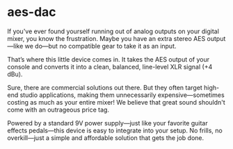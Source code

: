 # aes-dac
If you've ever found yourself running out of analog outputs on your digital mixer, you know the frustration. Maybe you have an extra stereo AES output—like we do—but no compatible gear to take it as an input.

That’s where this little device comes in. It takes the AES output of your console and converts it into a clean, balanced, line-level XLR signal (+4 dBu).

Sure, there are commercial solutions out there. But they often target high-end studio applications, making them unnecessarily expensive—sometimes costing as much as your entire mixer! We believe that great sound shouldn't come with an outrageous price tag.

Powered by a standard 9V power supply—just like your favorite guitar effects pedals—this device is easy to integrate into your setup. No frills, no overkill—just a simple and affordable solution that gets the job done.



